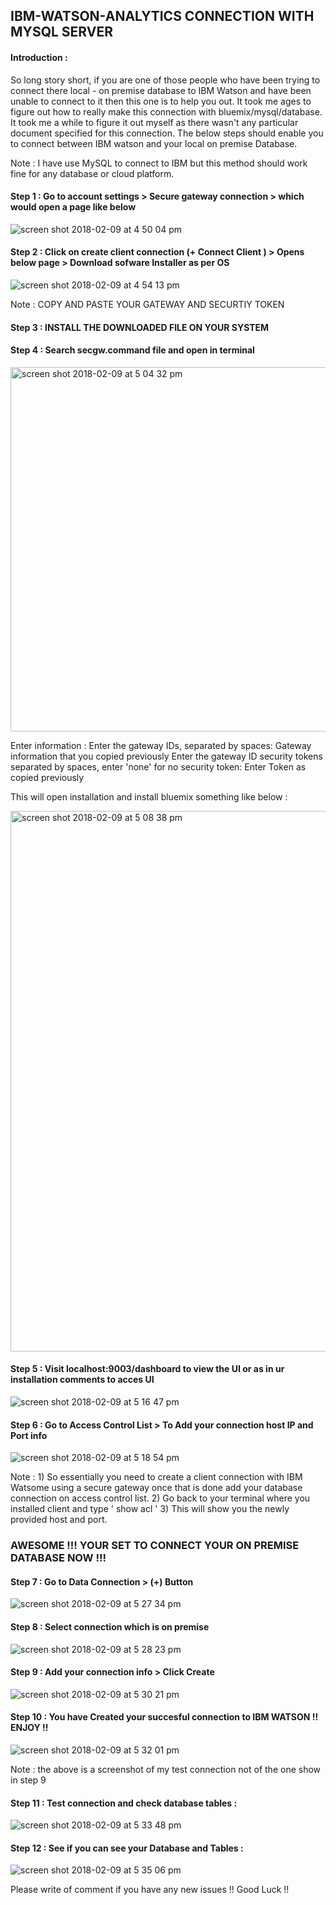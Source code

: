 ## IBM-WATSON-ANALYTICS CONNECTION WITH MYSQL SERVER

#### Introduction : 
So long story short, if you are one of those people who have been trying to connect there local - on premise database to IBM Watson and have been unable to connect to it then this one is to help you out.
It took me ages to figure out how to really make this connection with bluemix/mysql/database. It took me a while to figure it out myself as there wasn't any particular document specified for this connection.
The below steps should enable you to connect between IBM watson and your local on premise Database. 

Note : I have use MySQL to connect to IBM but this method should work fine for any database or cloud platform. 

#### Step 1 : Go to account settings > Secure gateway connection > which would open a page like below 

![screen shot 2018-02-09 at 4 50 04 pm](https://user-images.githubusercontent.com/30907520/36053903-567d44b4-0db9-11e8-8546-7f94d2ee496a.png)

#### Step 2 : Click on create client connection (+ Connect Client ) > Opens below page > Download sofware Installer as per OS

![screen shot 2018-02-09 at 4 54 13 pm](https://user-images.githubusercontent.com/30907520/36054187-9d0ae214-0dba-11e8-84e2-38851a305f4c.png)

Note : COPY AND PASTE YOUR GATEWAY AND SECURTIY TOKEN 

#### Step 3 : INSTALL THE DOWNLOADED FILE ON YOUR SYSTEM

#### Step 4 : Search secgw.command file and open in terminal 

<img width="583" alt="screen shot 2018-02-09 at 5 04 32 pm" src="https://user-images.githubusercontent.com/30907520/36054323-55e25d12-0dbb-11e8-89b1-ed3af3a2a0da.png">

Enter information : 
Enter the gateway IDs, separated by spaces: Gateway information that you copied previously 
Enter the gateway ID security tokens separated by spaces, enter 'none' for no security token: Enter Token as copied previously 

This will open installation and install bluemix something like below : 

<img width="865" alt="screen shot 2018-02-09 at 5 08 38 pm" src="https://user-images.githubusercontent.com/30907520/36054538-abc42764-0dbc-11e8-8a68-f92d1d8718db.png">

#### Step 5 : Visit localhost:9003/dashboard to view the UI or as in ur installation comments to acces UI 

![screen shot 2018-02-09 at 5 16 47 pm](https://user-images.githubusercontent.com/30907520/36054637-24800240-0dbd-11e8-9cea-33ece634d54d.png)

#### Step 6 : Go to Access Control List > To Add your connection host IP and Port info

![screen shot 2018-02-09 at 5 18 54 pm](https://user-images.githubusercontent.com/30907520/36054673-551a746c-0dbd-11e8-8a12-da1221446bd2.png)

Note : 1) So essentially you need to create a client connection with IBM Watsome using a secure gateway once that is done add your database connection on access control list. 
       2) Go back to your terminal where you installed client and type ' show acl ' 
       3) This will show you the newly provided host and port. 

### AWESOME !!! YOUR SET TO CONNECT YOUR ON PREMISE DATABASE NOW !!!

#### Step 7 : Go to Data Connection > (+) Button 

![screen shot 2018-02-09 at 5 27 34 pm](https://user-images.githubusercontent.com/30907520/36054903-8cbe570c-0dbe-11e8-8255-543d003cb731.png)

#### Step 8 : Select connection which is on premise

![screen shot 2018-02-09 at 5 28 23 pm](https://user-images.githubusercontent.com/30907520/36054925-a7c4d2d8-0dbe-11e8-86e1-befdb2b12a72.png)

#### Step 9 : Add your connection info > Click Create 

![screen shot 2018-02-09 at 5 30 21 pm](https://user-images.githubusercontent.com/30907520/36054993-fcf6d530-0dbe-11e8-967c-01496406bfb7.png)

#### Step 10 : You have Created your succesful connection to IBM WATSON !! ENJOY !! 

![screen shot 2018-02-09 at 5 32 01 pm](https://user-images.githubusercontent.com/30907520/36055015-2a7f1a76-0dbf-11e8-819c-2389209c4a70.png)

Note : the above is a screenshot of my test connection not of the one show in step 9

#### Step 11 : Test connection and check database tables : 

![screen shot 2018-02-09 at 5 33 48 pm](https://user-images.githubusercontent.com/30907520/36055073-7cabb46c-0dbf-11e8-94d5-4fef3b14be0e.png)

#### Step 12 : See if you can see your Database and Tables : 

![screen shot 2018-02-09 at 5 35 06 pm](https://user-images.githubusercontent.com/30907520/36055098-a9341f42-0dbf-11e8-8a06-54ef984ed33e.png)

Please write of comment if you have any new issues !! Good Luck !! 
